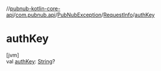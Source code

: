 //[pubnub-kotlin-core-api](../../../../index.md)/[com.pubnub.api](../../index.md)/[PubNubException](../index.md)/[RequestInfo](index.md)/[authKey](auth-key.md)

# authKey

[jvm]\
val [authKey](auth-key.md): [String](https://kotlinlang.org/api/core/kotlin-stdlib/kotlin/-string/index.html)?
